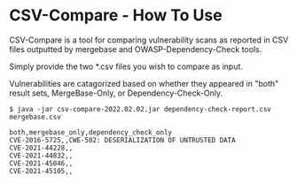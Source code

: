 
# CSV-Compare - How To Use

CSV-Compare is a tool for comparing vulnerability scans as reported
in CSV files outputted by mergebase and OWASP-Dependency-Check tools.

Simply provide the two \*.csv files you wish to compare as input.

Vulnerabilities are catagorized based on whether they appeared
in "both" result sets, MergeBase-Only, or Dependency-Check-Only.

~~~~
$ java -jar csv-compare-2022.02.02.jar dependency-check-report.csv  mergebase.csv 

both,mergebase_only,dependency_check_only
CVE-2016-5725,,CWE-502: DESERIALIZATION OF UNTRUSTED DATA
CVE-2021-44228,,
CVE-2021-44832,,
CVE-2021-45046,,
CVE-2021-45105,,
~~~~
